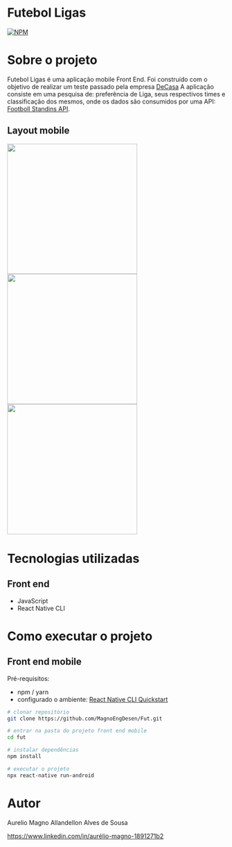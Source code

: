 # Futebol Ligas
[![NPM](https://img.shields.io/npm/l/react)](https://github.com/MagnoEngDesen/Fut/blob/main/LICENSE) 

# Sobre o projeto

Futebol Ligas é uma aplicação mobile Front End. Foi construído com o objetivo de realizar um teste passado pela empresa [DeCasa](https://appdecasa.com.br/)
A aplicação consiste em uma pesquisa de: preferência de Liga, seus respectivos times e classificação dos mesmos, onde os dados são consumidos por uma API: [Footboll Standins API](https://github.com/azharimm/football-standings-api).

## Layout mobile
<img src="https://github.com/MagnoEngDesen/assets/blob/master/raw/App-Fut/Tela_Principal.png" width="300"> <img src="https://github.com/MagnoEngDesen/assets/blob/master/raw/App-Fut/Tela_Liga.png" width="300"> <img src="https://github.com/MagnoEngDesen/assets/blob/master/raw/App-Fut/Tela_Times.png" width="300">

# Tecnologias utilizadas

## Front end
- JavaScript
- React Native CLI

# Como executar o projeto

## Front end mobile
Pré-requisitos: 
- npm / yarn 
- configurado o ambiente: [React Native CLI Quickstart](https://reactnative.dev/docs/environment-setup)

```bash
# clonar repositório
git clone https://github.com/MagnoEngDesen/Fut.git

# entrar na pasta do projeto front end mobile
cd fut

# instalar dependências
npm install

# executar o projeto
npx react-native run-android
```

# Autor

Aurelio Magno Allandellon Alves de Sousa


https://www.linkedin.com/in/aurélio-magno-1891271b2
